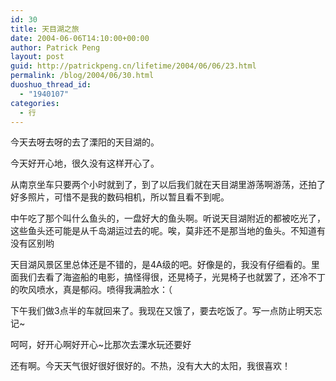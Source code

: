 ```yaml
---
id: 30
title: 天目湖之旅
date: 2004-06-06T14:10:00+00:00
author: Patrick Peng
layout: post
guid: http://patrickpeng.cn/lifetime/2004/06/06/23.html
permalink: /blog/2004/06/30.html
duoshuo_thread_id:
  - "1940107"
categories:
  - 行
---
```

<p>今天去呀去呀的去了溧阳的天目湖的。</p>  <p>今天好开心地，很久没有这样开心了。</p>  <p>从南京坐车只要两个小时就到了，到了以后我们就在天目湖里游荡啊游荡，还拍了好多照片，可惜不是我的数码相机，所以暂且看不到呢。</p>  <p>中午吃了那个叫什么鱼头的，一盘好大的鱼头啊。听说天目湖附近的都被吃光了，这些鱼头还可能是从千岛湖运过去的呢。唉，莫非还不是那当地的鱼头。不知道有没有区别哟</p>  <p>天目湖风景区里总体还是不错的，是4A级的吧。好像是的，我没有仔细看的。里面我们去看了海盗船的电影，搞怪得很，还晃椅子，光晃椅子也就罢了，还冷不丁的吹风喷水，真是郁闷。喷得我满脸水：（</p>  <p>下午我们做3点半的车就回来了。我现在又饿了，要去吃饭了。写一点防止明天忘记~</p>  <p>呵呵，好开心啊好开心~比那次去溧水玩还要好</p>  <p>还有啊。今天天气很好很好很好的。不热，没有大大的太阳，我很喜欢！</p>